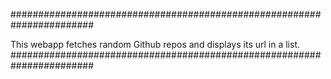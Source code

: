 #######################################################################

This webapp fetches random Github repos and displays its url in a list.
#######################################################################
